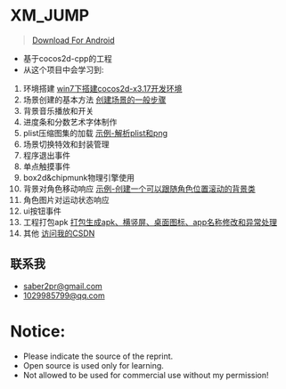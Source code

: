 # XM_JUMP
  > [Download For Android](https://pan.baidu.com/s/1QjzlwI6OPbyidz70F-Sfzw "下载安卓版")
* 基于cocos2d-cpp的工程
* 从这个项目中会学习到:
1. 环境搭建 [win7下搭建cocos2d-x3.17开发环境](https://blog.csdn.net/u011607490/article/details/80985409)
2. 场景创建的基本方法 [创建场景的一般步骤](https://blog.csdn.net/u011607490/article/details/81072862)
3. 背景音乐播放和开关
4. 进度条和分数艺术字体制作
5. plist压缩图集的加载 [示例-解析plist和png](https://blog.csdn.net/u011607490/article/details/81089995)
6. 场景切换特效和封装管理
7. 程序退出事件
8. 单点触摸事件
9. box2d&chipmunk物理引擎使用
10. 背景对角色移动响应 [示例-创建一个可以跟随角色位置滚动的背景类](https://blog.csdn.net/u011607490/article/details/81143708)
11. 角色图片对运动状态响应
12. ui按钮事件
13. 工程打包apk [打包生成apk、横竖屏、桌面图标、app名称修改和异常处理](https://blog.csdn.net/u011607490/article/details/81266629)
14. 其他 [访问我的CSDN](https://blog.csdn.net/u011607490/article/category/7791320)

## 联系我
* saber2pr@gmail.com
* 1029985799@qq.com

# Notice:
* Please indicate the source of the reprint.
* Open source is used only for learning.
* Not allowed to be used for commercial use without my permission!
